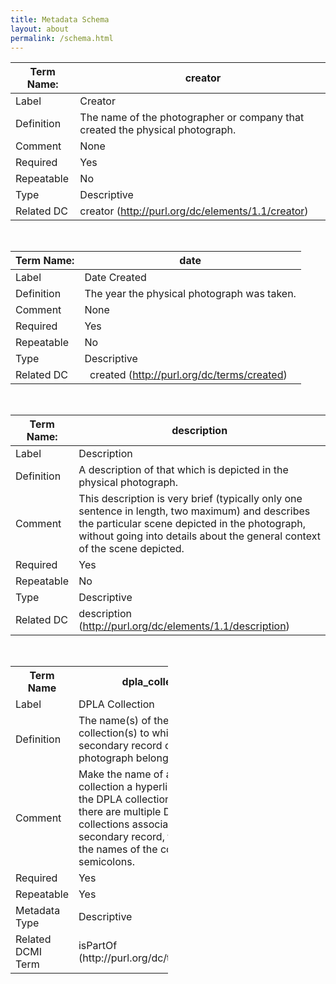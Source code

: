 ```yaml
---
title: Metadata Schema
layout: about
permalink: /schema.html
---
```


| Term Name: | &nbsp; creator |
| --- | --- |
| Label | Creator |
| Definition | The name of the photographer or company that created the physical photograph. |
| Comment | None |
| Required | Yes |
| Repeatable | No |
| Type | Descriptive |
| Related DC | creator (http://purl.org/dc/elements/1.1/creator) |

&nbsp;<br>

| Term Name: | date |
| --- | --- |
| Label | Date Created |
| Definition | The year the physical photograph was taken. |
| Comment | None |
| Required | Yes |
| Repeatable | No |
| Type | Descriptive |
| Related DC | &nbsp; created (http://purl.org/dc/terms/created) |

&nbsp;<br>

| Term Name: | description |
| --- | --- |
| Label | Description |
| Definition | A description of that which is depicted in the physical photograph. |
| Comment | This description is very brief (typically only one sentence in length, two maximum) and describes the particular scene depicted in the photograph, without going into details about the general context of the scene depicted. |
| Required | Yes |
| Repeatable | No |
| Type | Descriptive |
| Related DC | description (http://purl.org/dc/elements/1.1/description) |

&nbsp;<br>

<table style="width: 50%">
  <tr>
    <th>Term Name</th>
    <th>dpla_collection</th>
  </tr>
  <tr>
    <td>Label</td>
    <td>DPLA Collection</td>
  </tr>
  <tr>
    <td>Definition</td>
    <td>The name(s) of the DPLA collection(s) to which the secondary record of the physical photograph belongs.</td>
  </tr>
  <tr>
    <td>Comment</td>
    <td>Make the name of a DPLA collection a hyperlink that links to the DPLA collection on dp.la. If there are multiple DPLA collections associated with the secondary record, then separate the names of the collections with semicolons.</td>
  </tr>
  <tr>
    <td>Required</td>
    <td>Yes</td>
  </tr>
   <tr>
    <td>Repeatable</td>
    <td>Yes</td>
  </tr>
   <tr>
    <td>Metadata Type</td>
    <td>Descriptive</td>
  </tr>
    <tr>
    <td>Related DCMI Term</td>
    <td>isPartOf (http://purl.org/dc/terms/isPartOf)</td>
  </tr>
</table>

<br>




